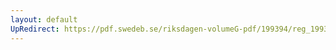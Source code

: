 ```yaml
---
layout: default
UpRedirect: https://pdf.swedeb.se/riksdagen-volumeG-pdf/199394/reg_199394/reg_199394_0406.pdf
---
```

